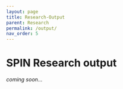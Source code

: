 ```yaml
---
layout: page
title: Research-Output 
parent: Research
permalink: /output/
nav_order: 5
---
```


# SPIN Research output
_coming soon..._

